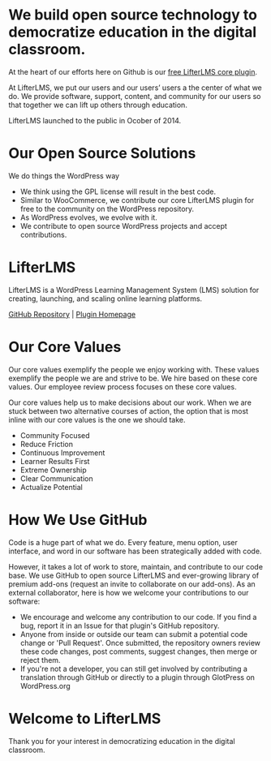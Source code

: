 # We build open source technology to democratize education in the digital classroom.

At the heart of our efforts here on Github is our [free LifterLMS core plugin](https://github.com/gocodebox/lifterlms).

At LifterLMS, we put our users and our users’ users a the center of what we do. We provide software, support, content, and community for our users so that together we can lift up others through education. 

LifterLMS launched to the public in Ocober of 2014.

# Our Open Source Solutions

We do things the WordPress way

- We think using the GPL license will result in the best code.
- Similar to WooCommerce, we contribute our core LifterLMS plugin for free to the community on the WordPress repository.
- As WordPress evolves, we evolve with it.
- We contribute to open source WordPress projects and accept contributions.

# LifterLMS

LifterLMS is a WordPress Learning Management System (LMS) solution for creating, launching, and scaling online learning platforms.

[GitHub Repository](https://github.com/gocodebox/lifterlms) | [Plugin Homepage](https://lifterlms.com/?utm_source=GitHub&utm_medium=organization-readme&utm_campaign=Readme%20to%20Sale)

# Our Core Values

Our core values exemplify the people we enjoy working with. These values exemplify the people we are and strive to be. We hire based on these core values. Our employee review process focuses on these core values.

Our core values help us to make decisions about our work. When we are stuck between two alternative courses of action, the option that is most inline with our core values is the one we should take.

- Community Focused
- Reduce Friction
- Continuous Improvement
- Learner Results First
- Extreme Ownership
- Clear Communication
- Actualize Potential

# How We Use GitHub
Code is a huge part of what we do. Every feature, menu option, user interface, and word in our software has been strategically added with code.

However, it takes a lot of work to store, maintain, and contribute to our code base. We use GitHub to open source LifterLMS and ever-growing library of premium add-ons (request an invite to collaborate on our add-ons). As an external collaborator, here is how we welcome your contributions to our software:

- We encourage and welcome any contribution to our code. If you find a bug, report it in an Issue for that plugin's GitHub repository.
- Anyone from inside or outside our team can submit a potential code change or 'Pull Request'. Once submitted, the repository owners review these code changes, post comments, suggest changes, then merge or reject them.
- If you're not a developer, you can still get involved by contributing a translation through GitHub or directly to a plugin through GlotPress on WordPress.org

# Welcome to LifterLMS
Thank you for your interest in democratizing education in the digital classroom. 
